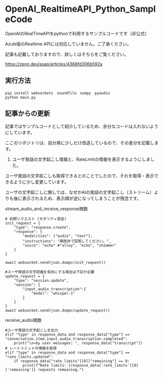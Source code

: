 

# OpenAI_RealtimeAPI_Python_SampleCode
 OpenAIのRealTimeAPIをpythonで利用するサンプルコードです（非公式）

 Azule版のRealtime APIには対応していません。ご了承ください。

 記事も記載しておりますので、詳しくはそちらをご覧ください。

 https://zenn.dev/asap/articles/4368fd306b592a

## 実行方法

```
pip install websockets　soundfile　numpy　pyaudio
python main.py
```

## 記事からの更新

記事ではサンプルコードとして紹介しているため、余分なコードは入れないようにしています。

ここのリポジトリは、自分用に少しだけ改造しているので、その差分を記載します。

1. ユーザ発話の文字起こし情報と、RateLimitの情報を表示するようにしました。

ユーザ発話の文字起こしも取得できるとのことでしたので、それを取得・表示できるように少し変更しています。

ユーザの文字起こしに関しては、なぜかAIの発話の文字起こし（ストリーム）よりも後に表示されるため、表示順が逆になってしまうことが残念です。

stream_audio_and_receive_response関数
```
# 初期リクエスト (モダリティ設定)
init_request = {
    "type": "response.create",
    "response": {
        "modalities": ["audio", "text"],
        "instructions": "関西弁で回答してください。",
        "voice": "echo" #"alloy", "echo", "shimmer"
    }
}

await websocket.send(json.dumps(init_request))

#ユーザ発話の文字認識を有効にする場合は下記が必要
update_request = {
    "type": "session.update",
    "session": {
        "input_audio_transcription":{
            "model": "whisper-1"
        }
    }
}
await websocket.send(json.dumps(update_request))
```

receive_audio関数
```
#ユーザ発話の文字起こしを出力
elif "type" in response_data and response_data["type"] == "conversation.item.input_audio_transcription.completed":
    print("\n↪︎by user messages: ", response_data["transcript"])
# レートリミットの情報を取得
elif "type" in response_data and response_data["type"] == "rate_limits.updated":
    if response_data["rate_limits"][0]["remaining"] == 0:
        print(f"Rate limits: {response_data['rate_limits'][0]['remaining']} requests remaining.")
```